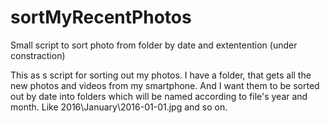 # sortMyRecentPhotos
Small script to sort photo from folder by date and extentention (under constraction)

This as s script for sorting out my photos. 
I have a folder, that gets all the new photos and videos from my smartphone. 
And I want them to be sorted out by date into folders which will be named according to file's year and month. 
Like 2016\January\2016-01-01.jpg and so on. 
